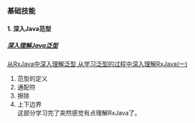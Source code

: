 ### 基础技能
#### 1. 深入Java范型
##### [深入理解Java泛型](https://juejin.im/post/5b614848e51d45355d51f792)  
[从RxJava中深入理解泛型,从学习泛型的过程中深入理解RxJava(一)](https://www.jianshu.com/p/6130ff181d48)  
1. 范型的定义  
2. 通配符  
3. 擦除  
4. 上下边界  
这部分学习完了突然感觉有点理解RxJava了。


